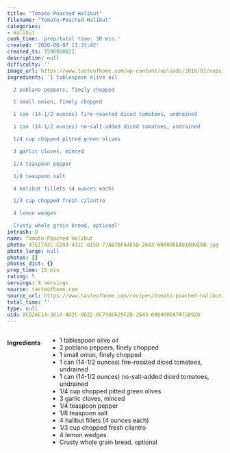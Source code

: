 ```yaml
---
title: "Tomato-Poached Halibut"
filename: "Tomato-Poached-Halibut"
categories:
- Halibut
cook_time: 'prep/total time: 30 min.'
created: '2020-08-07 11:33:42'
created_ts: 1596800022
description: null
difficulty: ''
image_url: https://www.tasteofhome.com/wp-content/uploads/2018/01/exps149139_TH153345B07_21_11b-696x696.jpg
ingredients: '1 tablespoon olive oil

  2 poblano peppers, finely chopped

  1 small onion, finely chopped

  1 can (14-1/2 ounces) fire-roasted diced tomatoes, undrained

  1 can (14-1/2 ounces) no-salt-added diced tomatoes, undrained

  1/4 cup chopped pitted green olives

  3 garlic cloves, minced

  1/4 teaspoon pepper

  1/8 teaspoon salt

  4 halibut fillets (4 ounces each)

  1/3 cup chopped fresh cilantro

  4 lemon wedges

  Crusty whole grain bread, optional'
intrash: 0
name: Tomato-Poached Halibut
photo: 47E1742C-CD93-431C-815D-77AB7BFA4E5D-2643-000000EA918D9E6B.jpg
photo_large: null
photos: []
photos_dict: {}
prep_time: 15 min
rating: 5
servings: 4 servings
source: tasteofhome.com
source_url: https://www.tasteofhome.com/recipes/tomato-poached-halibut/
total_time: ''
type: null
uid: 8CD26E14-3D18-4D2C-8D22-0C790E629F2B-2643-000000EA7A75D928
---
```

<div class="large-8 medium-7 columns" id="writeup">	</div><!-- #writeup -->
</div><!-- #row-one -->
<div class="row" id="row-two">	<div class="medium-4 small-5 columns"><h4 id="ingredients">Ingredients</h4><div class="box box-ingredients content"><ul>
<li>1 tablespoon olive oil</li>
<li>2 poblano peppers, finely chopped</li>
<li>1 small onion, finely chopped</li>
<li>1 can (14-1/2 ounces) fire-roasted diced tomatoes, undrained</li>
<li>1 can (14-1/2 ounces) no-salt-added diced tomatoes, undrained</li>
<li>1/4 cup chopped pitted green olives</li>
<li>3 garlic cloves, minced</li>
<li>1/4 teaspoon pepper</li>
<li>1/8 teaspoon salt</li>
<li>4 halibut fillets (4 ounces each)</li>
<li>1/3 cup chopped fresh cilantro</li>
<li>4 lemon wedges</li>
<li>Crusty whole grain bread, optional</li>
</ul>
</div>	</div>	<div class="medium-6 small-7 columns">	</div>